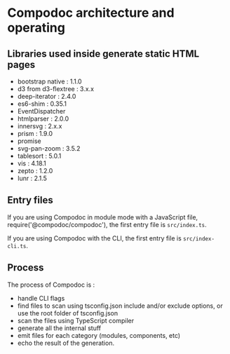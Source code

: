 # Compodoc architecture and operating

## Libraries used inside generate static HTML pages

- bootstrap native : 1.1.0
- d3 from d3-flextree : 3.x.x
- deep-iterator : 2.4.0
- es6-shim : 0.35.1
- EventDispatcher
- htmlparser : 2.0.0
- innersvg : 2.x.x
- prism : 1.9.0
- promise
- svg-pan-zoom : 3.5.2
- tablesort : 5.0.1
- vis : 4.18.1
- zepto : 1.2.0
- lunr : 2.1.5

## Entry files

If you are using Compodoc in module mode with a JavaScript file, require('@compodoc/compodoc'), the first entry file is `src/index.ts`.

If you are using Compodoc with the CLI, the first entry file is `src/index-cli.ts`.

## Process

The process of Compodoc is :

- handle CLI flags
- find files to scan using tsconfig.json include and/or exclude options, or use the root folder of tsconfig.json
- scan the files using TypeScript compiler
- generate all the internal stuff
- emit files for each category (modules, components, etc)
- echo the result of the generation.